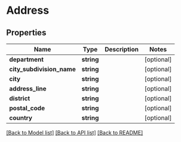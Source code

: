# Address

## Properties
Name | Type | Description | Notes
------------ | ------------- | ------------- | -------------
**department** | **string** |  | [optional] 
**city_subdivision_name** | **string** |  | [optional] 
**city** | **string** |  | [optional] 
**address_line** | **string** |  | [optional] 
**district** | **string** |  | [optional] 
**postal_code** | **string** |  | [optional] 
**country** | **string** |  | [optional] 

[[Back to Model list]](../README.md#documentation-for-models) [[Back to API list]](../README.md#documentation-for-api-endpoints) [[Back to README]](../README.md)


